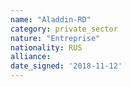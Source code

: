 ```yaml
---
name: "Aladdin-RD"
category: private_sector
nature: "Entreprise"
nationality: RUS
alliance: 
date_signed: '2018-11-12'
---
```

    